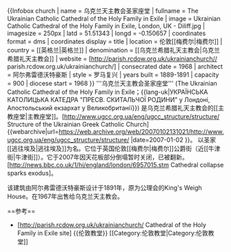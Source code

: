 {{Infobox church
| name                   = 乌克兰天主教会圣家座堂
| fullname               = The Ukrainian Catholic Cathedral of the Holy Family in Exile
| image                  = Ukrainian Catholic Cathedral of the Holy Family in Exile, London, UK - Diliff.jpg
| imagesize              = 250px
| latd                   = 51.51343
| longd                  = -0.150657
| coordinates format     = dms
| coordinates display    = title
| location               = 伦敦[[梅费尔|梅费尔]]
| country                = [[英格兰|英格兰]]
| denomination           = [[乌克兰希腊礼天主教会|乌克兰希腊礼天主教会]]
| website     = [http://parish.rcdow.org.uk/ukrainianchurch// parish.rcdow.org.uk/ukrainianchurch/]
| consecrated date       = 1968
| architect              = 阿尔弗雷德沃特豪斯
| style                  = 罗马复兴
| years built            = 1889-1891
| capacity               = 900
| diocese start          = 1968
}}
'''乌克兰天主教会圣家座堂''' (The Ukrainian Catholic Cathedral of the Holy Family in Exile；{{lang-uk|УКРАЇНСЬКА КАТОЛИЦЬКА КАТЕДРА "ПРЕСВ. СКИТАЛЬЧОЇ РОДИНИ" y Лондоні, Апостольський екзархат у Великобританії}}) 是乌克兰希腊礼天主教会的[[主教座堂|主教座堂]]。<ref>[http://www.ugcc.org.ua/eng/ugcc_structure/structure/ Structure of the Ukrainian Greek Catholic Church] {{webarchive|url=https://web.archive.org/web/20070102131021/http://www.ugcc.org.ua/eng/ugcc_structure/structure/ |date=2007-01-02 }}</ref>。
以圣家[[逃往埃及|逃往埃及]]为名。它位于英国伦敦[[梅费尔|梅费尔]]公爵街（近[[牛津街|牛津街]]）。它于2007年因天花板部分倒塌暂时关闭，已被翻新。<ref>[http://news.bbc.co.uk/1/hi/england/london/6957015.stm Cathedral collapse sparks exodus]</ref>。

该建筑由阿尔弗雷德沃特豪斯设计于1891年，原为公理会的King's Weigh House。在196​​7年出售给乌克兰天主教会。

==参考==
<references/>
* [http://parish.rcdow.org.uk/ukrainianchurch/ Cathedral of the Holy Family in Exile site]
{{伦敦教堂}}
[[Category:伦敦教堂|Category:伦敦教堂]]